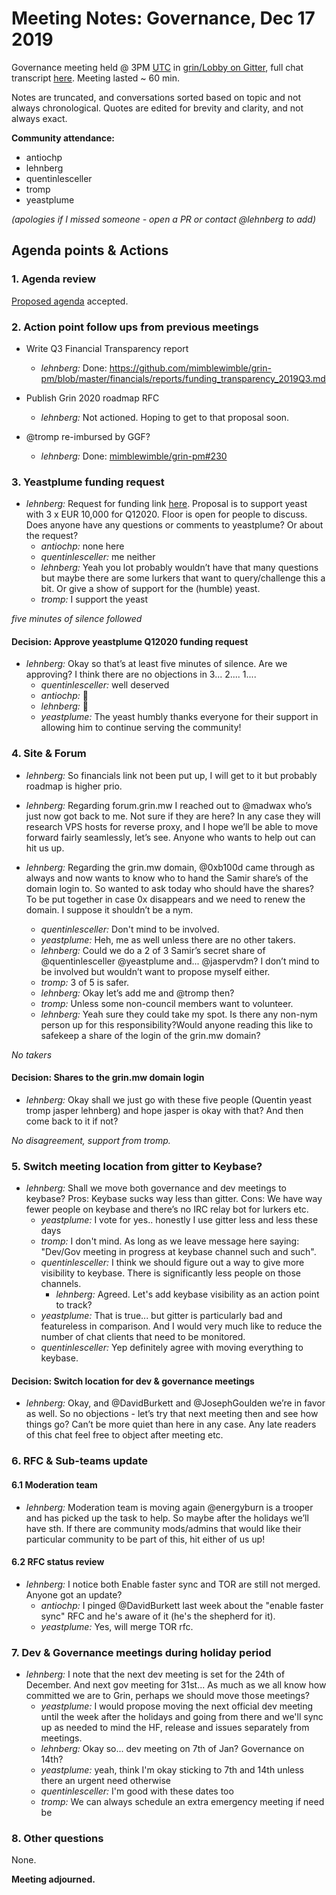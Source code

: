 # Meeting Notes: Governance, Dec 17 2019

Governance meeting held @ 3PM [UTC](http://www.timebie.com/std/utc.php) in [grin/Lobby on Gitter](https://gitter.im/grin_community/Lobby), full chat transcript [here](https://gitter.im/grin_community/Lobby?at=5df8edb655d93923002854cd). Meeting lasted ~ 60 min.

Notes are truncated, and conversations sorted based on topic and not always chronological. Quotes are edited for brevity and clarity, and not always exact. 

**Community attendance:**
* antiochp
* lehnberg
* quentinlesceller
* tromp
* yeastplume

_(apologies if I missed someone - open a PR or contact @lehnberg to add)_

## Agenda points & Actions

### 1. Agenda review
[Proposed agenda](https://github.com/mimblewimble/grin-pm/issues/227) accepted.

### 2. Action point follow ups from previous meetings

* Write Q3 Financial Transparency report
   * _lehnberg:_ Done: https://github.com/mimblewimble/grin-pm/blob/master/financials/reports/funding_transparency_2019Q3.md

* Publish Grin 2020 roadmap RFC
   * _lehnberg:_ Not actioned. Hoping to get to that proposal soon.

* @tromp re-imbursed by GGF?
   * _lehnberg:_ Done: [mimblewimble/grin-pm#230](https://github.com/mimblewimble/grin-pm/pull/230)

### 3. Yeastplume funding request

* _lehnberg:_ Request for funding link [here](https://www.grin-forum.org/t/request-for-funding-yeastplume-jan-mar-2020). Proposal is to support yeast with 3 x EUR 10,000 for Q12020. Floor is open for people to discuss. Does anyone have any questions or comments to yeastplume? Or about the request?
   * _antiochp:_ none here
   * _quentinlesceller:_ me neither
   * _lehnberg:_  Yeah you lot probably wouldn’t have that many questions but maybe there are some lurkers that want to query/challenge this a bit. Or give a show of support for the (humble) yeast.
   * _tromp:_ I support the yeast

_five minutes of silence followed_


#### Decision: Approve yeastplume Q12020 funding request
* _lehnberg:_ Okay so that’s at least five minutes of silence. Are we approving? I think there are no objections in 3... 2.... 1....
   * _quentinlesceller:_ well deserved
   * _antiochp:_ 🚀
   * _lehnberg:_ 🥳
   * _yeastplume:_ The yeast humbly thanks everyone for their support in allowing him to continue serving the community!

### 4. Site & Forum

* _lehnberg:_ So financials link not been put up, I will get to it but probably roadmap is higher prio.

* _lehnberg:_ Regarding forum.grin.mw I reached out to @madwax who’s just now got back to me. Not sure if they are here? In any case they will research VPS hosts for reverse proxy, and I hope we’ll be able to move forward fairly seamlessly, let’s see. Anyone who wants to help out can hit us up.
  
* _lehnberg:_  Regarding the grin.mw domain, @0xb100d came through as always and now wants to know who to hand the Samir share’s of the domain login to. So wanted to ask today who should have the shares? To be put together in case 0x disappears and we need to renew the domain. I suppose it shouldn’t be a nym.
   * _quentinlesceller:_ Don't mind to be involved.
   * _yeastplume:_ Heh, me as well unless there are no other takers.
   * _lehnberg:_ Could we do a 2 of 3 Samir’s secret share of @quentinlesceller @yeastplume and... @jaspervdm? I don’t mind to be involved but wouldn’t want to propose myself either.
   * _tromp:_ 3 of 5 is safer.
   * _lehnberg:_ Okay let’s add me and @tromp then?
   * _tromp:_ Unless some non-council members want to volunteer.
   * _lehnberg:_ Yeah sure they could take my spot. Is there any non-nym person up for this responsibility?Would anyone reading this like to safekeep a share of the login of the grin.mw domain?

_No takers_

#### Decision: Shares to the grin.mw domain login

* _lehnberg:_ Okay shall we just go with these five people (Quentin yeast tromp jasper lehnberg) and hope jasper is okay with that? And then come back to it if not?

_No disagreement, support from tromp._

### 5. Switch meeting location from gitter to Keybase?

* _lehnberg:_ Shall we move both governance and dev meetings to keybase? Pros: Keybase sucks way less than gitter. Cons: We have way fewer people on keybase and there’s no IRC relay bot for lurkers etc.
   * _yeastplume:_ I vote for yes.. honestly I use gitter less and less these days
   * _tromp:_ I don't mind. As long as we leave message here saying: "Dev/Gov meeting in progress at keybase channel such and such".
   * _quentinlesceller:_ I think we should figure out a way to give more visibility to keybase. There is significantly less people on those channels.
      * _lehnberg:_ Agreed. Let's add keybase visibility as an action point to track?
   * _yeastplume:_ That is true... but gitter is particularly bad and featureless in comparison. And I would very much like to reduce the number of chat clients that need to be monitored.
   * _quentinlesceller:_ Yep definitely agree with moving everything to keybase.

#### Decision: Switch location for dev & governance meetings 
* _lehnberg:_ Okay, and @DavidBurkett and @JosephGoulden we’re in favor as well. So no objections - let’s try that next meeting then and see how things go? Can’t be more quiet than here in any case. Any late readers of this chat feel free to object after meeting etc.

### 6. RFC & Sub-teams update

#### 6.1 Moderation team
* _lehnberg:_ Moderation team is moving again
@energyburn is a trooper and has picked up the task to help. So maybe after the holidays we’ll have sth. If there are community mods/admins that would like their particular community to be part of this, hit either of us up!

#### 6.2 RFC status review

* _lehnberg:_ I notice both Enable faster sync and TOR are still not merged. Anyone got an update?
   * _antiochp:_ I pinged @DavidBurkett last week about the "enable faster sync" RFC and he's aware of it (he's the shepherd for it).
   * _yeastplume:_ Yes, will merge TOR rfc.

### 7. Dev & Governance meetings during holiday period

* _lehnberg:_ I note that the next dev meeting is set for the 24th of December. And next gov meeting for 31st... As much as we all know how committed we are to Grin, perhaps we should move those meetings?
   * _yeastplume:_ I would propose moving the next official dev meeting until the week after the holidays and going from there and we'll sync up as needed to mind the HF, release and issues separately from meetings.
   * _lehnberg:_ Okay so... dev meeting on 7th of Jan? Governance on 14th?
   * _yeastplume:_ yeah, think I'm okay sticking to 7th and 14th unless there an urgent need otherwise
   * _quentinlesceller:_ I'm good with these dates too
   * _tromp:_ We can always schedule an extra emergency meeting if need be

### 8. Other questions

None.

**Meeting adjourned.**
